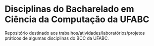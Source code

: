 # Disciplinas do Bacharelado em Ciência da Computação da UFABC

Repositório destinado aos trabalhos/atividades/laboratórios/projetos práticos de algumas disciplinas do BCC da UFABC.
